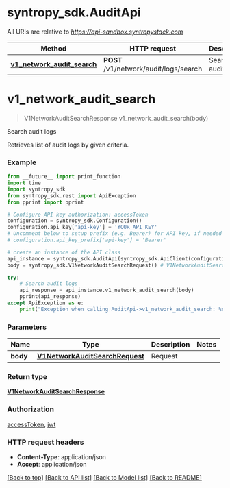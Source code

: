 # syntropy_sdk.AuditApi

All URIs are relative to *https://api-sandbox.syntropystack.com*

Method | HTTP request | Description
------------- | ------------- | -------------
[**v1_network_audit_search**](AuditApi.md#v1_network_audit_search) | **POST** /v1/network/audit/logs/search | Search audit logs

# **v1_network_audit_search**
> V1NetworkAuditSearchResponse v1_network_audit_search(body)

Search audit logs

Retrieves list of audit logs by given criteria.

### Example
```python
from __future__ import print_function
import time
import syntropy_sdk
from syntropy_sdk.rest import ApiException
from pprint import pprint

# Configure API key authorization: accessToken
configuration = syntropy_sdk.Configuration()
configuration.api_key['api-key'] = 'YOUR_API_KEY'
# Uncomment below to setup prefix (e.g. Bearer) for API key, if needed
# configuration.api_key_prefix['api-key'] = 'Bearer'

# create an instance of the API class
api_instance = syntropy_sdk.AuditApi(syntropy_sdk.ApiClient(configuration))
body = syntropy_sdk.V1NetworkAuditSearchRequest() # V1NetworkAuditSearchRequest | Request

try:
    # Search audit logs
    api_response = api_instance.v1_network_audit_search(body)
    pprint(api_response)
except ApiException as e:
    print("Exception when calling AuditApi->v1_network_audit_search: %s\n" % e)
```

### Parameters

Name | Type | Description  | Notes
------------- | ------------- | ------------- | -------------
 **body** | [**V1NetworkAuditSearchRequest**](V1NetworkAuditSearchRequest.md)| Request | 

### Return type

[**V1NetworkAuditSearchResponse**](V1NetworkAuditSearchResponse.md)

### Authorization

[accessToken](../README.md#accessToken), [jwt](../README.md#jwt)

### HTTP request headers

 - **Content-Type**: application/json
 - **Accept**: application/json

[[Back to top]](#) [[Back to API list]](../README.md#documentation-for-api-endpoints) [[Back to Model list]](../README.md#documentation-for-models) [[Back to README]](../README.md)

